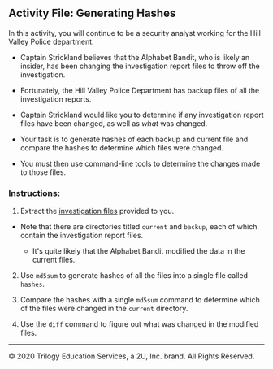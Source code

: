 ## Activity File: Generating Hashes

In this activity, you will continue to be a security analyst working for the Hill Valley Police department.

- Captain Strickland believes that the Alphabet Bandit, who is likely an insider, has been changing the investigation report files to throw off the investigation.

- Fortunately, the Hill Valley Police Department has backup files of all the investigation reports.

- Captain Strickland would like you to determine if any investigation report files have been changed, as well as _what_ was changed.

- Your task is to generate hashes of each backup and current file and compare the hashes to determine which files were changed.

- You must then use command-line tools to determine the changes made to those files.

### Instructions:

1. Extract the [investigation files](../../../resources/Alphabet_Bandit_Investigation_Reports.zip) provided to you.

  - Note that there are directories titled `current` and `backup`, each of which contain the investigation report files.

     - It's quite likely that the Alphabet Bandit modified the data in the current files.

2. Use `md5sum` to generate hashes of all the files into a single file called `hashes`.

3. Compare the hashes with a single `md5sum` command to determine which of the files were changed in the `current` directory.

4. Use the `diff` command to figure out what was changed in the modified files.

--- 
© 2020 Trilogy Education Services, a 2U, Inc. brand. All Rights Reserved.


  
